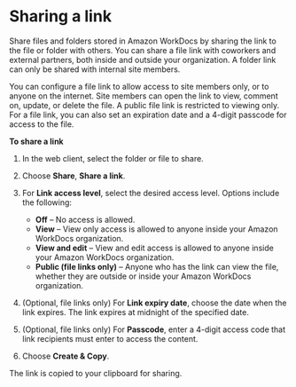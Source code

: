 # Sharing a link<a name="web_share_link"></a>

Share files and folders stored in Amazon WorkDocs by sharing the link to the file or folder with others\. You can share a file link with coworkers and external partners, both inside and outside your organization\. A folder link can only be shared with internal site members\.

You can configure a file link to allow access to site members only, or to anyone on the internet\. Site members can open the link to view, comment on, update, or delete the file\. A public file link is restricted to viewing only\. For a file link, you can also set an expiration date and a 4\-digit passcode for access to the file\. 

**To share a link**

1. In the web client, select the folder or file to share\.

1. Choose **Share**, **Share a link**\. 

1. For **Link access level**, select the desired access level\. Options include the following:
   + **Off** – No access is allowed\.
   + **View** – View only access is allowed to anyone inside your Amazon WorkDocs organization\.
   + **View and edit** – View and edit access is allowed to anyone inside your Amazon WorkDocs organization\.
   + **Public \(file links only\)** – Anyone who has the link can view the file, whether they are outside or inside your Amazon WorkDocs organization\.

1. \(Optional, file links only\) For **Link expiry date**, choose the date when the link expires\. The link expires at midnight of the specified date\.

1.  \(Optional, file links only\) For **Passcode**, enter a 4\-digit access code that link recipients must enter to access the content\. 

1. Choose **Create & Copy**\.

The link is copied to your clipboard for sharing\.